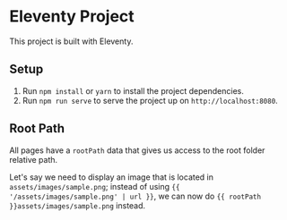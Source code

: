 # Eleventy Project

This project is built with Eleventy.

## Setup

1. Run `npm install` or `yarn` to install the project dependencies.
2. Run `npm run serve` to serve the project up on `http://localhost:8080`.

## Root Path

All pages have a `rootPath` data that gives us access to the root folder relative path.

Let's say we need to display an image that is located in `assets/images/sample.png`; instead of using `{{ '/assets/images/sample.png' | url }}`, we can now do `{{ rootPath }}assets/images/sample.png` instead.
